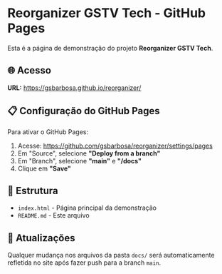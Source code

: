 # Reorganizer GSTV Tech - GitHub Pages

Esta é a página de demonstração do projeto **Reorganizer GSTV Tech**.

## 🌐 Acesso

**URL:** https://gsbarbosa.github.io/reorganizer/

## 📋 Configuração do GitHub Pages

Para ativar o GitHub Pages:

1. Acesse: https://github.com/gsbarbosa/reorganizer/settings/pages
2. Em "Source", selecione **"Deploy from a branch"**
3. Em "Branch", selecione **"main"** e **"/docs"**
4. Clique em **"Save"**

## 📁 Estrutura

- `index.html` - Página principal da demonstração
- `README.md` - Este arquivo

## 🚀 Atualizações

Qualquer mudança nos arquivos da pasta `docs/` será automaticamente refletida no site após fazer push para a branch `main`.
